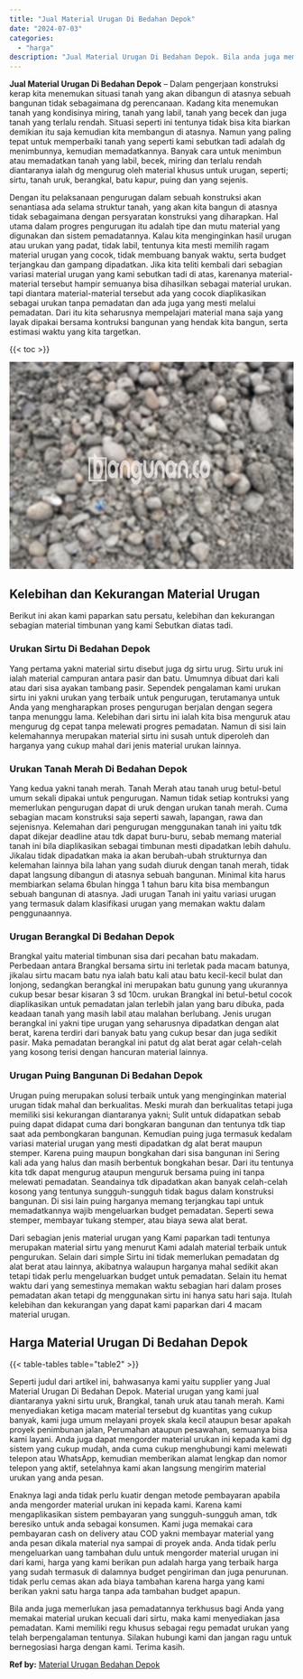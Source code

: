 ```yaml
---
title: "Jual Material Urugan Di Bedahan Depok"
date: "2024-07-03"
categories: 
  - "harga"
description: "Jual Material Urugan Di Bedahan Depok. Bila anda juga memerlukan jasa pemadatannya terkhusus bagi Anda yang memakai material urukan kecuali dari sirtu, maka..."
---
```


**Jual Material Urugan Di Bedahan Depok** – Dalam pengerjaan konstruksi kerap kita menemukan situasi tanah yang akan dibangun di atasnya sebuah bangunan tidak sebagaimana dg perencanaan. Kadang kita menemukan tanah yang kondisinya miring, tanah yang labil, tanah yang becek dan juga tanah yang terlalu rendah. Situasi seperti ini tentunya tidak bisa kita biarkan demikian itu saja kemudian kita membangun di atasnya. Namun yang paling tepat untuk memperbaiki tanah yang seperti kami sebutkan tadi adalah dg menimbunnya, kemudian memadatkannya. Banyak cara untuk menimbun atau memadatkan tanah yang labil, becek, miring dan terlalu rendah diantaranya ialah dg mengurug oleh material khusus untuk urugan, seperti; sirtu, tanah uruk, berangkal, batu kapur, puing dan yang sejenis.

Dengan itu pelaksanaan pengurugan dalam sebuah konstruksi akan senantiasa ada selama struktur tanah, yang akan kita bangun di atasnya tidak sebagaimana dengan persyaratan konstruksi yang diharapkan. Hal utama dalam progres pengurugan itu adalah tipe dan mutu material yang digunakan dan sistem pemadatannya. Kalau kita menginginkan hasil urugan atau urukan yang padat, tidak labil, tentunya kita mesti memilih ragam material urugan yang cocok, tidak membuang banyak waktu, serta budget terjangkau dan gampang dipadatkan. Jika kita teliti kembali dari sebagian variasi material urugan yang kami sebutkan tadi di atas, karenanya material-material tersebut hampir semuanya bisa dihasilkan sebagai material urukan. tapi diantara material-material tersebut ada yang cocok diaplikasikan sebagai urukan tanpa pemadatan dan ada juga yang mesti melalui pemadatan. Dari itu kita seharusnya mempelajari material mana saja yang layak dipakai bersama kontruksi bangunan yang hendak kita bangun, serta estimasi waktu yang kita targetkan.

{{< toc >}}

![Jual Material Urugan Di Bedahan Depok](/images/jual-urugan-22.png)

## Kelebihan dan Kekurangan Material Urugan

Berikut ini akan kami paparkan satu persatu, kelebihan dan kekurangan sebagian material timbunan yang kami Sebutkan diatas tadi.

### Urukan Sirtu Di Bedahan Depok

Yang pertama yakni material sirtu disebut juga dg sirtu urug. Sirtu uruk ini ialah material campuran antara pasir dan batu. Umumnya dibuat dari kali atau dari sisa ayakan tambang pasir. Sependek pengalaman kami urukan sirtu ini yakni urukan yang terbaik untuk pengurugan, terutamanya untuk Anda yang mengharapkan proses pengurugan berjalan dengan segera tanpa menunggu lama. Kelebihan dari sirtu ini ialah kita bisa menguruk atau mengurug dg cepat tanpa melewati progres pemadatan. Namun di sisi lain kelemahannya merupakan material sirtu ini susah untuk diperoleh dan harganya yang cukup mahal dari jenis material urukan lainnya.

### Urukan Tanah Merah Di Bedahan Depok

Yang kedua yakni tanah merah. Tanah Merah atau tanah urug betul-betul umum sekali dipakai untuk pengurugan. Namun tidak setiap kontruksi yang memerlukan pengurugan dapat di uruk dengan urukan tanah merah. Cuma sebagian macam konstruksi saja seperti sawah, lapangan, rawa dan sejenisnya. Kelemahan dari pengurugan menggunakan tanah ini yaitu tdk dapat dikejar deadline atau tdk dapat buru-buru, sebab memang material tanah ini bila diaplikasikan sebagai timbunan mesti dipadatkan lebih dahulu. Jikalau tidak dipadatkan maka ia akan berubah-ubah strukturnya dan kelemahan lainnya bila lahan yang sudah diuruk dengan tanah merah, tidak dapat langsung dibangun di atasnya sebuah bangunan. Minimal kita harus membiarkan selama 6bulan hingga 1 tahun baru kita bisa membangun sebuah bangunan di atasnya. Jadi urugan Tanah ini yaitu variasi urugan yang termasuk dalam klasifikasi urugan yang memakan waktu dalam penggunaannya.

### Urugan Berangkal Di Bedahan Depok

Brangkal yaitu material timbunan sisa dari pecahan batu makadam. Perbedaan antara Brangkal bersama sirtu ini terletak pada macam batunya, jikalau sirtu macam batu nya ialah batu kali atau batu kecil-kecil bulat dan lonjong, sedangkan berangkal ini merupakan batu gunung yang ukurannya cukup besar besar kisaran 3 sd 10cm. urukan Brangkal ini betul-betul cocok diaplikasikan untuk pemadatan jalan terlebih jalan yang baru dibuka, pada keadaan tanah yang masih labil atau malahan berlubang. Jenis urugan berangkal ini yakni tipe urugan yang seharusnya dipadatkan dengan alat berat, karena terdiri dari banyak batu yang cukup besar dan juga sedikit pasir. Maka pemadatan berangkal ini patut dg alat berat agar celah-celah yang kosong terisi dengan hancuran material lainnya.

### Urugan Puing Bangunan Di Bedahan Depok

Urugan puing merupakan solusi terbaik untuk yang menginginkan material urugan tidak mahal dan berkualitas. Meski murah dan berkualitas tetapi juga memiliki sisi kekurangan diantaranya yakni; Sulit untuk didapatkan sebab puing dapat didapat cuma dari bongkaran bangunan dan tentunya tdk tiap saat ada pembongkaran bangunan. Kemudian puing juga termasuk kedalam variasi material urugan yang mesti dipadatkan dg alat berat maupun stemper. Karena puing maupun bongkahan dari sisa bangunan ini Sering kali ada yang halus dan masih berbentuk bongkahan besar. Dari itu tentunya kita tdk dapat mengurug ataupun menguruk bersama puing ini tanpa melewati pemadatan. Seandainya tdk dipadatkan akan banyak celah-celah kosong yang tentunya sungguh-sungguh tidak bagus dalam konstruksi bangunan. Di sisi lain puing harganya memang terjangkau tapi untuk memadatkannya wajib mengeluarkan budget pemadatan. Seperti sewa stemper, membayar tukang stemper, atau biaya sewa alat berat.

Dari sebagian jenis material urugan yang Kami paparkan tadi tentunya merupakan material sirtu yang menurut Kami adalah material terbaik untuk pengurukan. Selain dari simple Sirtu ini tidak memerlukan pemadatan dg alat berat atau lainnya, akibatnya walaupun harganya mahal sedikit akan tetapi tidak perlu mengeluarkan budget untuk pemadatan. Selain itu hemat waktu dari yang semestinya memakan waktu sebagian hari dalam proses pemadatan akan tetapi dg menggunakan sirtu ini hanya satu hari saja. Itulah kelebihan dan kekurangan yang dapat kami paparkan dari 4 macam material urugan.

## Harga Material Urugan Di Bedahan Depok

{{< table-tables table="table2" >}}

Seperti judul dari artikel ini, bahwasanya kami yaitu supplier yang Jual Material Urugan Di Bedahan Depok. Material urugan yang kami jual diantaranya yakni sirtu uruk, Brangkal, tanah uruk atau tanah merah. Kami menyediakan ketiga macam material tersebut dg kuantitas yang cukup banyak, kami juga umum melayani proyek skala kecil ataupun besar apakah proyek penimbunan jalan, Perumahan ataupun pesawahan, semuanya bisa kami layani. Anda juga dapat mengorder material urukan ini kepada kami dg sistem yang cukup mudah, anda cuma cukup menghubungi kami melewati telepon atau WhatsApp, kemudian memberikan alamat lengkap dan nomor telepon yang aktif, setelahnya kami akan langsung mengirim material urukan yang anda pesan.

Enaknya lagi anda tidak perlu kuatir dengan metode pembayaran apabila anda mengorder material urukan ini kepada kami. Karena kami mengaplikasikan sistem pembayaran yang sungguh-sungguh aman, tdk beresiko untuk anda sebagai konsumen. Kami juga memakai cara pembayaran cash on delivery atau COD yakni membayar material yang anda pesan dikala material nya sampai di proyek anda. Anda tidak perlu mengeluarkan uang tambahan dulu untuk mengorder material urugan ini dari kami, harga yang kami berikan pun adalah harga yang terbaik harga yang sudah termasuk di dalamnya budget pengiriman dan juga penurunan. tidak perlu cemas akan ada biaya tambahan karena harga yang kami berikan yakni satu harga tanpa ada tambahan budget apapun.

Bila anda juga memerlukan jasa pemadatannya terkhusus bagi Anda yang memakai material urukan kecuali dari sirtu, maka kami menyediakan jasa pemadatan. Kami memiliki regu khusus sebagai regu pemadat urukan yang telah berpengalaman tentunya. Silakan hubungi kami dan jangan ragu untuk bernegosiasi harga dengan kami. Terima kasih.

**Ref by:** [Material Urugan Bedahan Depok](https://id.wikipedia.org/wiki/Material)

